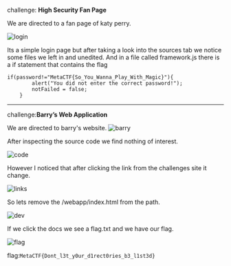challenge: __High Security Fan Page__

We are directed to a fan page of katy perry.

![login](https://i.imgur.com/WduFjkT.png)

Its a simple login page but after taking a look into the sources tab
we notice some files we left in and unedited. And in a file called framework.js
there is a if statement that contains the flag

```
if(password!="MetaCTF{So_You_Wanna_Play_With_Magic}"){
        alert("You did not enter the correct password!");
        notFailed = false;
    }
```

---------------------------------------------------

challenge:__Barry’s Web Application__

We are directed to barry's website. 
![barry](https://i.imgur.com/tcxPUOq.png)

After inspecting the source code we find nothing of interest.

![code](https://i.imgur.com/ll1pKZQ.png)

However I noticed that after clicking the link from the challenges site
it change.

![links](https://i.imgur.com/58VvhSL.png)


So lets remove the /webapp/index.html from the path.

![dev](https://i.imgur.com/hNLyXXp.png)

If we click the docs we see a flag.txt and we have our flag.

![flag](https://i.imgur.com/dPrpgTi.png)

flag:`MetaCTF{Dont_l3t_y0ur_d1rect0ries_b3_l1st3d}`